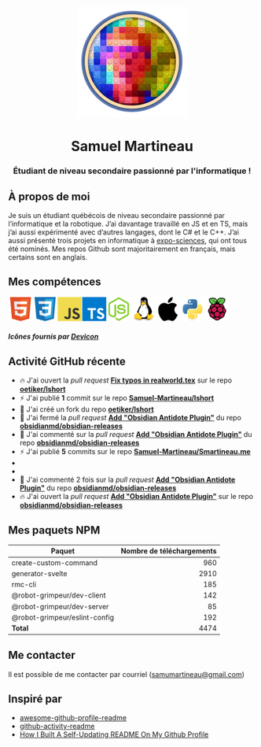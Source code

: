 <div align="middle">
  <img height="225" alt="avatar" src="https://raw.githubusercontent.com/Samuel-Martineau/Samuel-Martineau/master/avatar.png">
  <h1>Samuel Martineau</h1>
  <h3>Étudiant de niveau secondaire passionné par l'informatique !</h3>
</div>

## À propos de moi

Je suis un étudiant québécois de niveau secondaire passionné par l’informatique et la robotique. J’ai davantage travaillé en JS et en TS, mais j’ai aussi expérimenté avec d’autres langages, dont le C# et le C++. J’ai aussi présenté trois projets en informatique à [expo-sciences](https://technoscience.ca/programmes/expo-sciences/), qui ont tous été nominés. Mes repos Github sont majoritairement en français, mais certains sont en anglais.

## Mes compétences

<img alt="HTML5" src="https://raw.githubusercontent.com/devicons/devicon/master/icons/html5/html5-original.svg" width="50" title="HTML5" /><img alt="CSS3" src="https://raw.githubusercontent.com/devicons/devicon/master/icons/css3/css3-original.svg" width="50" title="CSS3" /><img alt="JavaScript" src="https://raw.githubusercontent.com/devicons/devicon/master/icons/javascript/javascript-original.svg" width="50" title="JavaScript" /><img alt="TypeScript" src="https://raw.githubusercontent.com/devicons/devicon/master/icons/typescript/typescript-original.svg" width="50" title="TypeScript" /><img alt="NodeJS" src="https://raw.githubusercontent.com/devicons/devicon/master/icons/nodejs/nodejs-original.svg" width="50" title="NodeJS" /><img alt="Linux" src="https://raw.githubusercontent.com/devicons/devicon/master/icons/linux/linux-original.svg" width="50" title="Linux" /><img alt="Apple" src="https://raw.githubusercontent.com/devicons/devicon/master/icons/apple/apple-original.svg" width="50" title="Apple" /><img alt="Python" src="https://raw.githubusercontent.com/devicons/devicon/master/icons/python/python-original.svg" width="50" title="Python" /><img alt="RaspberryPi" src="https://raw.githubusercontent.com/devicons/devicon/master/icons/raspberrypi/raspberrypi-original.svg" width="50" title="RaspberryPi" />

##### Icônes fournis par [Devicon](https://konpa.github.io/devicon/)

## Activité GitHub récente

- 🔥 J&#x27;ai ouvert la _pull request_ [**Fix typos in realworld.tex**](https://github.com/oetiker/lshort/pull/85) sur le repo [**oetiker/lshort**](https://github.com/oetiker/lshort)
- ⚡ J&#x27;ai publié **1** commit sur le repo [**Samuel-Martineau/lshort**](https://github.com/Samuel-Martineau/lshort)
- 🌈 J&#x27;ai créé un fork du repo [**oetiker/lshort**](https://github.com/oetiker/lshort)
- 🚫 J&#x27;ai fermé la _pull request_ [**Add &quot;Obsidian Antidote Plugin&quot;**](https://github.com/obsidianmd/obsidian-releases/pull/1501) du repo [**obsidianmd/obsidian-releases**](https://github.com/obsidianmd/obsidian-releases)
- 💬 J&#x27;ai commenté sur la _pull request_ [**Add &quot;Obsidian Antidote Plugin&quot;**](https://github.com/obsidianmd/obsidian-releases/issues/1501) du repo [**obsidianmd/obsidian-releases**](https://github.com/obsidianmd/obsidian-releases)
- ⚡ J&#x27;ai publié **5** commits sur le repo [**Samuel-Martineau/Smartineau.me**](https://github.com/Samuel-Martineau/Smartineau.me)
-
-
- 💬 J&#x27;ai commenté 2 fois sur la _pull request_ [**Add &quot;Obsidian Antidote Plugin&quot;**](https://github.com/obsidianmd/obsidian-releases/issues/1501) du repo [**obsidianmd/obsidian-releases**](https://github.com/obsidianmd/obsidian-releases)
- 🔥 J&#x27;ai ouvert la _pull request_ [**Add &quot;Obsidian Antidote Plugin&quot;**](https://github.com/obsidianmd/obsidian-releases/pull/1501) sur le repo [**obsidianmd/obsidian-releases**](https://github.com/obsidianmd/obsidian-releases)

## Mes paquets NPM

| Paquet                        | Nombre de téléchargements |
| ----------------------------- | ------------------------: |
| create-custom-command         |                       960 |
| generator-svelte              |                      2910 |
| rmc-cli                       |                       185 |
| @robot-grimpeur/dev-client    |                       142 |
| @robot-grimpeur/dev-server    |                        85 |
| @robot-grimpeur/eslint-config |                       192 |
| **Total**                     |                      4474 |

## Me contacter

Il est possible de me contacter par courriel ([samumartineau@gmail.com](mailto:samumartineau@gmail.com))

## Inspiré par

- [awesome-github-profile-readme](https://github.com/abhisheknaiidu/awesome-github-profile-readme)
- [github-activity-readme](https://github.com/jamesgeorge007/github-activity-readme)
- [How I Built A Self-Updating README On My Github Profile](https://www.mokkapps.de/blog/how-i-built-a-self-updating-readme-on-my-git-hub-profile/)
